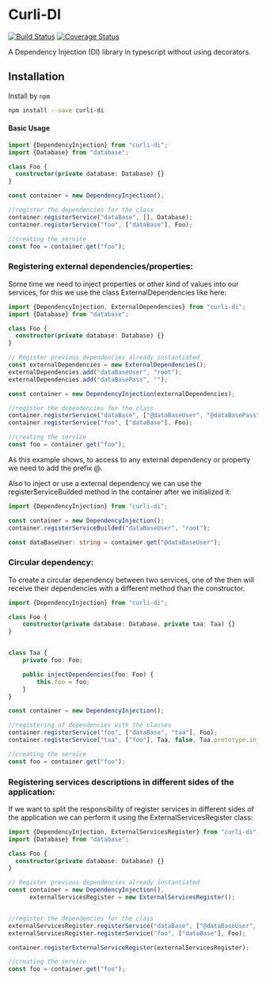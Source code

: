 # Curli-DI

[![Build Status](https://travis-ci.org/CarlosCraviotto/curli-di.svg?branch=master)](https://travis-ci.com/github/CarlosCraviotto/curli-di)
[![Coverage Status](https://coveralls.io/repos/github/CarlosCraviotto/curli-di/badge.svg?branch=master&cach=ff)](https://coveralls.io/github/CarlosCraviotto/curli-di?branch=master)

A Dependency Injection (DI) library in typescript without using decorators.


## Installation

Install by `npm`

```sh
npm install --save curli-di
```
#### Basic Usage

```typescript
import {DependencyInjection} from "curli-di";
import {Database} from "database";

class Foo {
  constructor(private database: Database) {}
}

const container = new DependencyInjection();

//register the dependencies for the class
container.registerService("dataBase", [], Database);
container.registerService("foo", ["dataBase"], Foo);

//creating the service
const foo = container.get("foo");

```

### Registering external dependencies/properties:

Some time we need to inject properties or other kind of values into our services, for this we use the class ExternalDependencies like here: 

```typescript
import {DependencyInjection, ExternalDependencies} from "curli-di";
import {Database} from "database";

class Foo {
  constructor(private database: Database) {}
}

// Register previous dependencies already instantiated
const externalDependencies = new ExternalDependencies();
externalDependencies.add("dataBaseUser", "root");
externalDependencies.add("dataBasePass", "");

const container = new DependencyInjection(externalDependencies);

//register the dependencies for the class
container.registerService("dataBase", ["@dataBaseUser", "@dataBasePass"], Database);
container.registerService("foo", ["dataBase"], Foo);

//creating the service
const foo = container.get("foo");

```

As this example shows, to access to any external dependency or property we need to add the prefix @.

Also to inject or use a external dependency we can use the registerServiceBuilded method in the container after we initialized it:
  ```typescript
import {DependencyInjection} from "curli-di";

const container = new DependencyInjection();
container.registerServiceBuilded("dataBaseUser", "root");

const dataBaseUser: string = container.get("@dataBaseUser");

 ```


### Circular dependency:

To create a circular dependency between two services, one of the then will receive their dependencies with a different method than the constructor. 

```typescript
import {DependencyInjection} from "curli-di";

class Foo {
    constructor(private database: Database, private taa: Taa) {}
}


class Taa {
    private foo: Foo;

    public injectDependencies(foo: Foo) {
        this.foo = foo;
    }
}

const container = new DependencyInjection();

//registering of dependencies with the classes
container.registerService("foo", ["dataBase", "taa"], Foo);
container.registerService("taa", ["foo"], Taa, false, Taa.prototype.injectDependencies);

//creating the service
const foo = container.get("foo");

```

### Registering services descriptions in different sides of the application:

If we want to split the responsibility of register services in different sides of the application we can perform it using the ExternalServicesRegister class:

```typescript
import {DependencyInjection, ExternalServicesRegister} from "curli-di";
import {Database} from "database";

class Foo {
  constructor(private database: Database) {}
}

// Register previous dependencies already instantiated
const container = new DependencyInjection(),
      externalServicesRegister = new ExternalServicesRegister();


//register the dependencies for the class
externalServicesRegister.registerService("dataBase", ["@dataBaseUser", "@dataBasePass"], Database);
externalServicesRegister.registerService("foo", ["dataBase"], Foo);

container.registerExternalServiceRegister(externalServicesRegister);

//creating the service
const foo = container.get("foo");

```